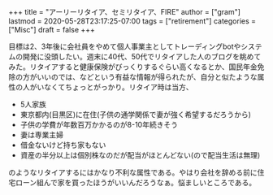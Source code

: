 +++
title = "アーリーリタイア、セミリタイア、FIRE"
author = ["gram"]
lastmod = 2020-05-28T23:17:25-07:00
tags = ["retirement"]
categories = ["Misc"]
draft = false
+++

目標は2、3年後に会社員をやめて個人事業主としてトレーディングbotやシステムの開発に没頭したい。週末に40代、50代でリタイアした人のブログを眺めてみた。リタイアすると健康保険がびっくりするぐらい高くなるとか、国民年金免除の方がいいのでは、などという有益な情報が得られたが、自分と似たような属性の人がいなくてちょっとがっかり。リタイア時は当方、

-   5人家族
-   東京都内(目黒区)に在住(子供の通学関係で妻が強く希望するだろうから)
-   子供の学費が年数百万かかるのが8-10年続きそう
-   妻は専業主婦
-   借金ないけど持ち家もない
-   資産の半分以上は個別株なのだが配当がほとんどない(ので配当生活は無理)

のようなリタイアするにはかなり不利な属性である。やはり会社を辞める前に住宅ローン組んで家を買ったほうがいいんだろうなぁ。悩ましいところである。
